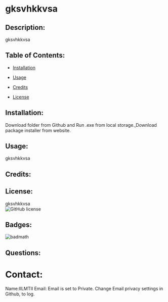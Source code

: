 # gksvhkkvsa
## Description:
gksvhkkvsa
## Table of Contents:
* [Installation](#installation)
        
* [Usage](#usage)
* [Credits](#credits)
* [License](#license)
        
## Installation:
Download folder from Github and Run .exe from local storage.,Download package installer from website.
## Usage:
gksvhkkvsa 
## Credits:
        
## License:
gksvhkkvsa  
![GitHub license](https://img.shields.io/github/license/Naereen/StrapDown.js.svg)
## Badges:
        
![badmath](https://img.shields.io/github/languages/top/nielsenjared/badmath)
    
## Questions:
# Contact: 
Name:IILMTII 
 Email: Email is set to Private. Change Email privacy settings in Github, to log.
